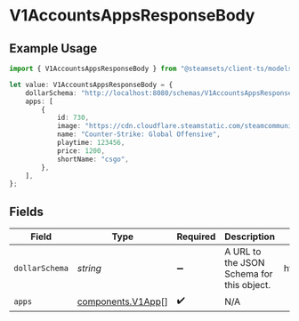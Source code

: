 # V1AccountsAppsResponseBody

## Example Usage

```typescript
import { V1AccountsAppsResponseBody } from "@steamsets/client-ts/models/components";

let value: V1AccountsAppsResponseBody = {
    dollarSchema: "http://localhost:8080/schemas/V1AccountsAppsResponseBody.json",
    apps: [
        {
            id: 730,
            image: "https://cdn.cloudflare.steamstatic.com/steamcommunity/public/images/apps/730/a1a2f9f3f4c0c2b1f8d3a4e5f6d7e8f9.jpg",
            name: "Counter-Strike: Global Offensive",
            playtime: 123456,
            price: 1200,
            shortName: "csgo",
        },
    ],
};
```

## Fields

| Field                                                         | Type                                                          | Required                                                      | Description                                                   | Example                                                       |
| ------------------------------------------------------------- | ------------------------------------------------------------- | ------------------------------------------------------------- | ------------------------------------------------------------- | ------------------------------------------------------------- |
| `dollarSchema`                                                | *string*                                                      | :heavy_minus_sign:                                            | A URL to the JSON Schema for this object.                     | http://localhost:8080/schemas/V1AccountsAppsResponseBody.json |
| `apps`                                                        | [components.V1App](../../models/components/v1app.md)[]        | :heavy_check_mark:                                            | N/A                                                           |                                                               |